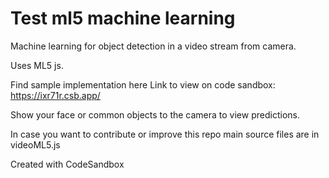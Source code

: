 # Test ml5 machine learning

Machine learning for object detection in a video stream from camera.

Uses ML5 js.

Find sample implementation here
Link to view on code sandbox: https://ixr71r.csb.app/

Show your face or common objects to the camera to view predictions.

In case you want to contribute or improve this repo main source files are in videoML5.js

Created with CodeSandbox
